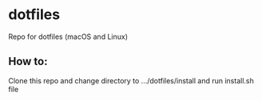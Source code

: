 # dotfiles
Repo for dotfiles (macOS and Linux)

## How to:
Clone this repo and change directory to .../dotfiles/install and run install.sh file
